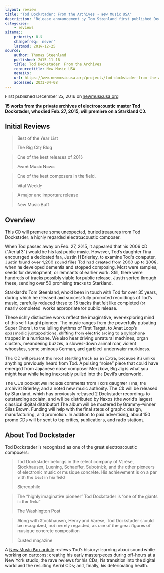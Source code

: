 ```yaml
---
layout: review
title: "Tod Dockstader: From the Archives - New Music USA"
description: "Release announcement by Tom Steenland first published December 25, 2016 on newmusicusa.org"
categories:
    - reviews
sitemap:
    priority: 0.5
    changefreq: 'never'
    lastmod: 2016-12-25
source:
    author: Thomas Steenland
    published: 2015-11-16
    title: Tod Dockstader: From the Archives
    resourcetitle: New Music USA
    details:
    url: https://www.newmusicusa.org/projects/tod-dockstader-from-the-archives/
    accessed: 2021-04-08
---
```


First published December 25, 2016 on <a href="https://www.newmusicusa.org/" target="_blank">newmusicusa.org</a>

**15 works from the private archives of electroacoustic master Tod Dockstader, who died Feb. 27, 2015, will premiere on a Starkland CD.**

Initial Reviews
---------------

<blockquote><p>Best of the Year List</p><footer>The Big City Blog</footer></blockquote>
<blockquote><p>One of the best releases of 2016</p><footer>Avant Music News</footer></blockquote>
<blockquote><p>One of the best composers in the field.</p><footer>Vital Weekly</footer></blockquote>
<blockquote><p>A major and important release</p><footer>New Music Buff</footer></blockquote>

Overview
--------

This CD will premiere some unexpected, buried treasures from Tod Dockstader, a highly regarded electroacoustic composer.

When Tod passed away on Feb. 27, 2015, it appeared that his 2006 CD ("Aerial 3") would be his last public music. However, Tod’s daughter Tina encouraged a dedicated fan, Justin H Brierley, to examine Tod's computer. Justin found over 4,200 sound files Tod had created from 2000 up to 2008, when he developed dementia and stopped composing. Most were samples, seeds for development, or remnants of earlier work. Still, there were hundreds of tracks possibly viable for public release. Justin sorted through these, sending over 50 promising tracks to Starkland.

Starkland’s Tom Steenland, who’d been in touch with Tod for over 35 years, during which he released and successfully promoted recordings of Tod’s music, carefully reduced these to 15 tracks that felt like completed (or nearly completed) works appropriate for public release.

These richly distinctive works reflect the imaginative, ever-exploring mind of this self-taught pioneer. The music ranges from the powerfully pulsating Super Choral, to the lulling rhythms of First Target, to Anat Loop’s spasmodic juxtapositions, shifting from electric arcing to a xylophone trapped in a hurricane. We also hear driving unnatural machines, organ clusters, meandering buzzes, a slowed-down animal roar, violent whooshes, some ominous German, and garbled, underwater murkiness.

The CD will present the most startling track as an Extra, because it’s unlike anything previously heard from Tod. A pulsing “noise” piece that could have emerged from Japanese noise composer Merzbow, Big Jig is what you might hear while being inexorably pulled into the Devil’s underworld.

The CD’s booklet will include comments from Tod’s daughter Tina; the archivist Brierley; and a noted new music authority. The CD will be released by Starkland, which has previously released 2 Dockstader recordings to outstanding acclaim, and will be distributed by Naxos (the world’s largest classical digital distributor).The album will be mastered by Grammy-winner Silas Brown. Funding will help with the final steps of graphic design, manufacturing, and promotion. In addition to paid advertising, about 150 promo CDs will be sent to top critics, publications, and radio stations.

About Tod Dockstader
--------------------

Tod Dockstader is recognized as one of the great electroacoustic composers:

<blockquote><p>Tod Dockstader belongs in the select company of Varèse, Stockhausen, Luening, Schaeffer, Subotnick, and the other pioneers of electronic music or musique concrète. His achievement is on a par with the best in his field</p><footer>Stereophile</footer></blockquote>

<blockquote><p>The “highly imaginative pioneer” Tod Dockstader is “one of the giants in the field”</p><footer>The Washington Post</footer></blockquote>

<blockquote><p>Along with Stockhausen, Henry and Varese, Tod Dockstader should be recognized, not merely regarded, as one of the great figures of musique concrete composition</p><footer>Dusted magazine</footer></blockquote>

A [New Music Box article](https://nmbx.newmusicusa.org/remembering-tod-dockstader-1932-2015/) reviews Tod’s history: learning about sound while working on cartoons; creating his early masterpieces during off-hours at a New York studio; the rave reviews for his CDs; his transition into the digital world and the resulting Aerial CDs; and, finally, his deteriorating health.
